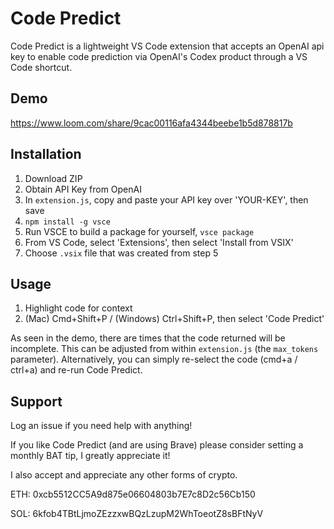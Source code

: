 # Code Predict

Code Predict is a lightweight VS Code extension that accepts an OpenAI api key to enable code prediction via OpenAI's Codex product through a VS Code shortcut.

## Demo

https://www.loom.com/share/9cac00116afa4344beebe1b5d878817b

## Installation

1. Download ZIP
2. Obtain API Key from OpenAI
3. In `extension.js`, copy and paste your API key over 'YOUR-KEY', then save
4. `npm install -g vsce`
5. Run VSCE to build a package for yourself, `vsce package`
6. From VS Code, select 'Extensions', then select 'Install from VSIX'
7. Choose `.vsix` file that was created from step 5

## Usage

1. Highlight code for context
2. (Mac) Cmd+Shift+P / (Windows) Ctrl+Shift+P, then select 'Code Predict'

As seen in the demo, there are times that the code returned will be incomplete. This can be adjusted from within `extension.js` (the `max_tokens` parameter). Alternatively, you can simply re-select the code (cmd+a / ctrl+a) and re-run Code Predict.

## Support
Log an issue if you need help with anything! 

If you like Code Predict (and are using Brave) please consider setting a monthly BAT tip, I greatly appreciate it!

I also accept and appreciate any other forms of crypto.

ETH: 0xcb5512CC5A9d875e06604803b7E7c8D2c56Cb150

SOL: 6kfob4TBtLjmoZEzzxwBQzLzupM2WhToeotZ8sBFtNyV
